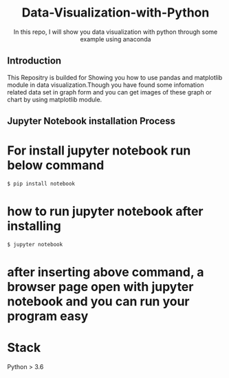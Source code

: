 <div align='center'><h1>Data-Visualization-with-Python</h1></div>
<div align='center'>In this repo, I will show you data visualization with python through some  example using anaconda </div>

Introduction
-------------
This Repositry is builded for Showing you how to use pandas and matplotlib module in data visualization.Though you have found some infomation related data set in graph form and you 
can get images of these graph or chart by using matplotlib module.


Jupyter Notebook installation Process
-------------------------------------

# For install jupyter notebook run below command

```bash
$ pip install notebook
```


# how to run jupyter notebook after installing 

```bash
$ jupyter notebook
```

# after inserting above command, a browser page open with jupyter notebook and you can run your program easy



# Stack
Python  > 3.6